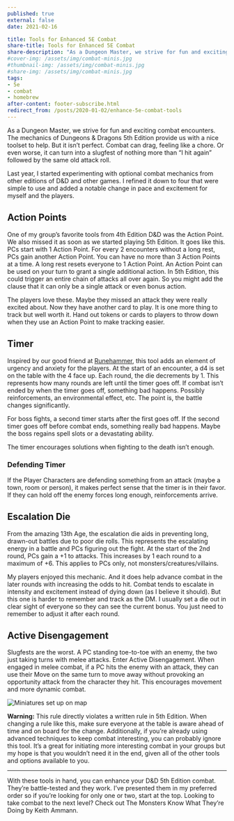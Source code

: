 ```yaml
---
published: true
external: false
date: 2021-02-16

title: Tools for Enhanced 5E Combat
share-title: Tools for Enhanced 5E Combat
share-description: "As a Dungeon Master, we strive for fun and exciting combat encounters. The mechanics of Dungeons & Dragons 5th Edition provide us with a nice toolset to help. But it isn’t perfect. Combat can drag, feeling like a chore."
#cover-img: /assets/img/combat-minis.jpg
#thumbnail-img: /assets/img/combat-minis.jpg
#share-img: /assets/img/combat-minis.jpg
tags:
- 5e
- combat
- homebrew
after-content: footer-subscribe.html
redirect_from: /posts/2020-01-02/enhance-5e-combat-tools
---
```


As a Dungeon Master, we strive for fun and exciting combat encounters. The mechanics of Dungeons & Dragons 5th Edition provide us with a nice toolset to help. But it isn’t perfect. Combat can drag, feeling like a chore. Or even worse, it can turn into a slugfest of nothing more than “I hit again” followed by the same old attack roll.

Last year, I started experimenting with optional combat mechanics from other editions of D&D and other games. I refined it down to four that were simple to use and added a notable change in pace and excitement for myself and the players.

## Action Points

One of my group’s favorite tools from 4th Edition D&D was the Action Point. We also missed it as soon as we started playing 5th Edition. It goes like this. PCs start with 1 Action Point. For every 2 encounters without a long rest, PCs gain another Action Point. You can have no more than 3 Action Points at a time. A long rest resets everyone to 1 Action Point. An Action Point can be used on your turn to grant a single additional action. In 5th Edition, this could trigger an entire chain of attacks all over again. So you might add the clause that it can only be a single attack or even bonus action.

The players love these. Maybe they missed an attack they were really excited about. Now they have another card to play. It is one more thing to track but well worth it. Hand out tokens or cards to players to throw down when they use an Action Point to make tracking easier.

## Timer

Inspired by our good friend at [Runehammer](https://youtu.be/HcfieLbrQAc), this tool adds an element of urgency and anxiety for the players. At the start of an encounter, a d4 is set on the table with the 4 face up. Each round, the die decrements by 1. This represents how many rounds are left until the timer goes off. If combat isn’t ended by when the timer goes off, something bad happens. Possibly reinforcements, an environmental effect, etc. The point is, the battle changes significantly.

For boss fights, a second timer starts after the first goes off. If the second timer goes off before combat ends, something really bad happens. Maybe the boss regains spell slots or a devastating ability.

The timer encourages solutions when fighting to the death isn’t enough.

### Defending Timer

If the Player Characters are defending something from an attack (maybe a town, room or person), it makes perfect sense that the timer is in their favor. If they can hold off the enemy forces long enough, reinforcements arrive.

## Escalation Die

From the amazing 13th Age, the escalation die aids in preventing long, drawn-out battles due to poor die rolls. This represents the escalating energy in a battle and PCs figuring out the fight. At the start of the 2nd round, PCs gain a +1 to attacks. This increases by 1 each round to a maximum of +6. This applies to PCs only, not monsters/creatures/villains.

My players enjoyed this mechanic. And it does help advance combat in the later rounds with increasing the odds to hit. Combat tends to escalate in intensity and excitement instead of dying down (as I believe it should). But this one is harder to remember and track as the DM. I usually set a die out in clear sight of everyone so they can see the current bonus. You just need to remember to adjust it after each round.

## Active Disengagement

Slugfests are the worst. A PC standing toe-to-toe with an enemy, the two just taking turns with melee attacks. Enter Active Disengagement. When engaged in melee combat, if a PC hits the enemy with an attack, they can use their Move on the same turn to move away without provoking an opportunity attack from the character they hit. This encourages movement and more dynamic combat.

![Miniatures set up on map](/images/combat-minis-map.jpg)

**Warning:** This rule directly violates a written rule in 5th Edition. When changing a rule like this, make sure everyone at the table is aware ahead of time and on board for the change. Additionally, if you’re already using advanced techniques to keep combat interesting, you can probably ignore this tool. It’s a great for initiating more interesting combat in your groups but my hope is that you wouldn’t need it in the end, given all of the other tools and options available to you.

---

With these tools in hand, you can enhance your D&D 5th Edition combat. They’re battle-tested and they work. I’ve presented them in my preferred order so if you’re looking for only one or two, start at the top. Looking to take combat to the next level? Check out The Monsters Know What They’re Doing by Keith Ammann.